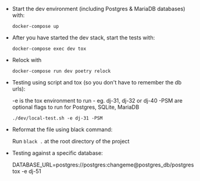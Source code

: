 * Start the dev environment (including Postgres & MariaDB databases) with:

    ```
    docker-compose up
    ```

* After you have started the dev stack, start the tests with:

    ```
    docker-compose exec dev tox
    ```

* Relock with 

    ```
    docker-compose run dev poetry relock
    ```

* Testing using script and tox (so you don't have to remember the db urls):


    -e is the tox environment to run - eg. dj-31, dj-32 or dj-40
    -PSM are optional flags to run for Postgres, SQLite, MariaDB
    ```
    ./dev/local-test.sh -e dj-31 -PSM
    ```

* Reformat the file using black command:

    Run `black .` at the root directory of the project

* Testing against a specific database:

    DATABASE_URL=postgres://postgres:changeme@postgres_db/postgres tox -e dj-51
